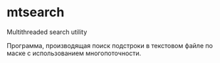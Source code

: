 # mtsearch
Multithreaded search utility

Программа, производящая поиск подстроки в текстовом файле по маске с использованием многопоточности.
